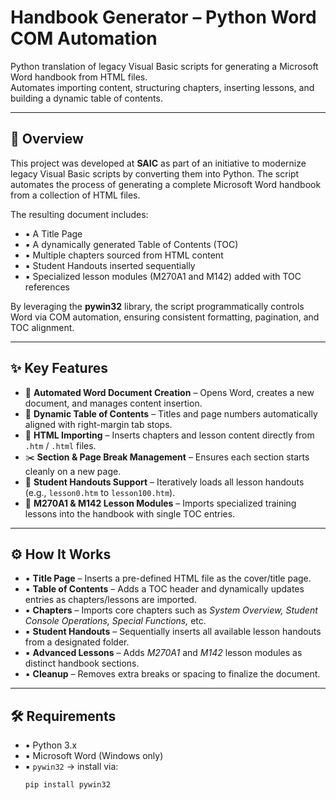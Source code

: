 # Handbook Generator – Python Word COM Automation

Python translation of legacy Visual Basic scripts for generating a Microsoft Word handbook from HTML files.  
Automates importing content, structuring chapters, inserting lessons, and building a dynamic table of contents.

---

## 📖 Overview
This project was developed at **SAIC** as part of an initiative to modernize legacy Visual Basic scripts by converting them into Python. The script automates the process of generating a complete Microsoft Word handbook from a collection of HTML files.

The resulting document includes:
- ▪️ A Title Page  
- ▪️ A dynamically generated Table of Contents (TOC)  
- ▪️ Multiple chapters sourced from HTML content  
- ▪️ Student Handouts inserted sequentially  
- ▪️ Specialized lesson modules (M270A1 and M142) added with TOC references  

By leveraging the **pywin32** library, the script programmatically controls Word via COM automation, ensuring consistent formatting, pagination, and TOC alignment.

---

## ✨ Key Features
- 📄 **Automated Word Document Creation** – Opens Word, creates a new document, and manages content insertion.  
- 📑 **Dynamic Table of Contents** – Titles and page numbers automatically aligned with right-margin tab stops.  
- 📂 **HTML Importing** – Inserts chapters and lesson content directly from `.htm` / `.html` files.  
- ✂️ **Section & Page Break Management** – Ensures each section starts cleanly on a new page.  
- 🧾 **Student Handouts Support** – Iteratively loads all lesson handouts (e.g., `lesson0.htm` to `lesson100.htm`).  
- 🚀 **M270A1 & M142 Lesson Modules** – Imports specialized training lessons into the handbook with single TOC entries.  

---

## ⚙️ How It Works
- ▪️ **Title Page** – Inserts a pre-defined HTML file as the cover/title page.  
- ▪️ **Table of Contents** – Adds a TOC header and dynamically updates entries as chapters/lessons are imported.  
- ▪️ **Chapters** – Imports core chapters such as *System Overview, Student Console Operations, Special Functions,* etc.  
- ▪️ **Student Handouts** – Sequentially inserts all available lesson handouts from a designated folder.  
- ▪️ **Advanced Lessons** – Adds *M270A1* and *M142* lesson modules as distinct handbook sections.  
- ▪️ **Cleanup** – Removes extra breaks or spacing to finalize the document.  

---

## 🛠️ Requirements
- ▪️ Python 3.x  
- ▪️ Microsoft Word (Windows only)  
- ▪️ `pywin32` → install via:  
  ```bash
  pip install pywin32
